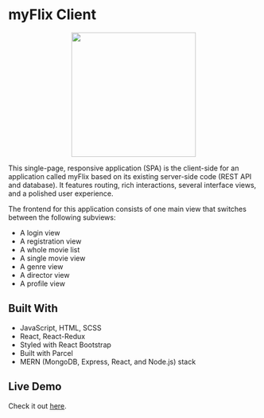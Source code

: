 # myFlix Client

<p align="center">
  <img height="250" src="https://imgur.com/yedtre6.png" >
</p>
This single-page, responsive application (SPA) is the client-side for an application called myFlix based on its existing server-side code (REST API and database). It features  routing, rich interactions, several interface views, and a polished user experience.

The frontend for this application consists of one main view that switches between the following subviews:

- A login view
- A registration view
- A whole movie list
- A single movie view
- A genre view
- A director view
- A profile view

## Built With

- JavaScript, HTML, SCSS
- React, React-Redux
- Styled with React Bootstrap
- Built with Parcel
- MERN (MongoDB, Express, React, and Node.js) stack

## Live Demo

Check it out [here](https://myflix-ap.herokuapp.com/).
